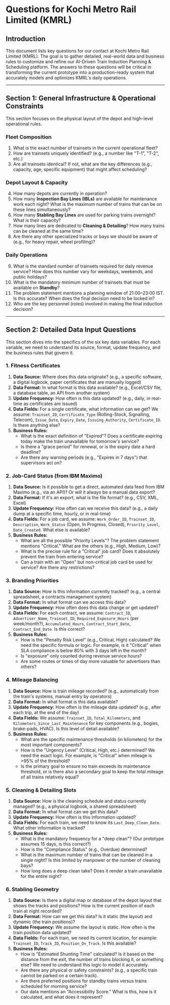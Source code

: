
# Questions for Kochi Metro Rail Limited (KMRL)

## Introduction

This document lists key questions for our contact at Kochi Metro Rail Limited (KMRL). The goal is to gather detailed, real-world data and business rules to customize and refine our AI-Driven Train Induction Planning & Scheduling platform. The answers to these questions will be critical in transforming the current prototype into a production-ready system that accurately models and optimizes KMRL's daily operations.

---

## Section 1: General Infrastructure & Operational Constraints

This section focuses on the physical layout of the depot and high-level operational rules.

### Fleet Composition
1.  What is the exact number of trainsets in the current operational fleet?
2.  How are trainsets uniquely identified? (e.g., a number like "T-1", "T-2", etc.)
3.  Are all trainsets identical? If not, what are the key differences (e.g., capacity, age, specific equipment) that might affect scheduling?

### Depot Layout & Capacity
4.  How many depots are currently in operation?
5.  How many **Inspection Bay Lines (IBLs)** are available for maintenance work each night? What is the maximum number of trains that can be on these lines simultaneously?
6.  How many **Stabling Bay Lines** are used for parking trains overnight? What is their capacity?
7.  How many lines are dedicated to **Cleaning & Detailing**? How many trains can be cleaned at the same time?
8.  Are there any other specialized tracks or bays we should be aware of (e.g., for heavy repair, wheel profiling)?

### Daily Operations
9.  What is the standard number of trainsets required for daily revenue service? How does this number vary for weekdays, weekends, and public holidays?
10. What is the mandatory minimum number of trainsets that must be available on **Standby**?
11. The problem statement mentions a planning window of 21:00–23:00 IST. Is this accurate? When does the final decision need to be locked in?
12. Who are the key personnel (roles) involved in making the final induction decision?

---

## Section 2: Detailed Data Input Questions

This section dives into the specifics of the six key data variables. For each variable, we need to understand its source, format, update frequency, and the business rules that govern it.

### 1. Fitness Certificates
1.  **Data Source:** Where does this data originate? (e.g., a specific software, a digital logbook, paper certificates that are manually logged)
2.  **Data Format:** In what format is this data available? (e.g., Excel/CSV file, a database table, an API from another system)
3.  **Update Frequency:** How often is this data updated? (e.g., daily, in real-time as certificates are issued)
4.  **Data Fields:** For a single certificate, what information can we get? We assume: `Trainset_ID`, `Certificate_Type` (Rolling-Stock, Signalling, Telecom), `Issue_Date`, `Expiry_Date`, `Issuing_Authority`, `Certificate_ID`. Is there anything else?
5.  **Business Rules:**
    *   What is the exact definition of "Expired"? Does a certificate expiring today make the train unavailable for tomorrow's service?
    *   Is there a "grace period" for renewal, or is the expiry date a hard deadline?
    *   Are there any warning periods (e.g., "Expires in 7 days") that supervisors act on?

### 2. Job-Card Status (from IBM Maximo)
1.  **Data Source:** Is it possible to get a direct, automated data feed from IBM Maximo (e.g., via an API)? Or will it always be a manual data export?
2.  **Data Format:** If it's an export, what is the file format? (e.g., CSV, XML, Excel)
3.  **Update Frequency:** How often can we receive this data? (e.g., a daily dump at a specific time, hourly, or in real-time)
4.  **Data Fields:** For a job card, we assume: `Work_Order_ID`, `Trainset_ID`, `Description`, `Work_Status` (Open, In Progress, Closed), `Priority_Level`, `Date_Created`. What else is available?
5.  **Business Rules:**
    *   What are all the possible "Priority Levels"? The problem statement mentions "Critical." What are the others (e.g., High, Medium, Low)?
    *   What is the precise rule for a "Critical" job card? Does it absolutely prevent the train from entering service?
    *   Can a train with an "Open" but non-critical job card be used for service? Are there any restrictions?

### 3. Branding Priorities
1.  **Data Source:** How is this information currently tracked? (e.g., a central spreadsheet, a contracts management system)
2.  **Data Format:** In what format can we access this data?
3.  **Update Frequency:** How often does this data change or get updated?
4.  **Data Fields:** For each contract, we assume: `Contract_ID`, `Advertiser_Name`, `Trainset_ID`, `Required_Exposure_Hours` (per week/month?), `Accumulated_Hours`, `Contract_Start_Date`, `Contract_End_Date`. Is this correct?
5.  **Business Rules:**
    *   How is the "Penalty Risk Level" (e.g., Critical, High) calculated? We need the specific formula or logic. For example, is it "Critical" when SLA compliance is below 80% with 3 days left in the month?
    *   Is "exposure" only counted during revenue service hours?
    *   Are some routes or times of day more valuable for advertisers than others?

### 4. Mileage Balancing
1.  **Data Source:** How is train mileage recorded? (e.g., automatically from the train's systems, manual entry by operators)
2.  **Data Format:** In what format is this data available?
3.  **Update Frequency:** How often is the mileage data updated? (e.g., after each trip, at the end of the day)
4.  **Data Fields:** We assume: `Trainset_ID`, `Total_Kilometers`, and `Kilometers_Since_Last_Maintenance` for key components (e.g., bogies, brake-pads, HVAC). Is this level of detail available?
5.  **Business Rules:**
    *   What are the specific maintenance thresholds (in kilometers) for the most important components?
    *   How is the "Urgency Level" (Critical, High, etc.) determined? We need the exact logic. For example, is "Critical" when mileage is >95% of the threshold?
    *   Is the primary goal to ensure no train exceeds its maintenance threshold, or is there also a secondary goal to keep the total mileage of all trains relatively equal?

### 5. Cleaning & Detailing Slots
1.  **Data Source:** How is the cleaning schedule and status currently managed? (e.g., a physical logbook, a shared spreadsheet)
2.  **Data Format:** In what format can we get this data?
3.  **Update Frequency:** How often is this information updated?
4.  **Data Fields:** For each train, we need to know its `Last_Deep_Clean_Date`. What other information is tracked?
5.  **Business Rules:**
    *   What is the mandatory frequency for a "deep clean"? (Our prototype assumes 15 days, is this correct?)
    *   How is the "Compliance Status" (e.g., Overdue) determined?
    *   What is the maximum number of trains that can be cleaned in a single night? Is this limited by manpower or the number of cleaning bays?
    *   How long does a deep clean take? Does it render a train unavailable for the entire night?

### 6. Stabling Geometry
1.  **Data Source:** Is there a digital map or database of the depot layout that shows the tracks and positions? How is the current position of each train at night recorded?
2.  **Data Format:** How can we get this data? Is it static (the layout) and dynamic (the train positions)?
3.  **Update Frequency:** We assume the layout is static. How often is the train position data updated?
4.  **Data Fields:** For each train, we need its current location, for example: `Trainset_ID`, `Track_ID`, `Position_On_Track`. Is this available?
5.  **Business Rules:**
    *   How is "Estimated Shunting Time" calculated? Is it based on the distance from the exit, the number of trains blocking it, or something else? We need to understand this logic to model it accurately.
    *   Are there any physical or safety constraints? (e.g., a specific train cannot be parked on a certain track).
    *   Are there preferred positions for standby trains versus trains scheduled for morning service?
    *   Our data mentions an "Accessibility Score." What is this, how is it calculated, and what does it represent?
